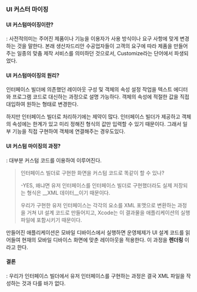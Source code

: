 ### UI 커스터 마이징

#### UI 커스텀마이징이란?

: 사전적의미는 주어진 제품이나 기능을 이용자가 사용 방식이나 요구 사항에 맞게 변경하는 것을 말한다. 본래 생산자드리안 수공업자들이 고객의 요구에 따라 제품을 만들어주는 일종의 맞춤 제작 서비스를 의미하던 것으로서, Customize라는 단어에서 파생되었다.

#### UI 커스텀마이징의 원리?

 인터페이스 빌더에 의존했던 레이아웃 구성 및 객체의 속성 설정 작업을 텍스트 에디터와 프로그램 코드로 대신하는 과정으로 설명 가능하다. 객체의 속성에 적절한 값을 직접 대입하여 원하는 형태로 변경한다.

하지만 인터페이스 빌더로 처리하기에는 제약이 많다. 인터페이스 빌더가 제공하고 객체의 속성에는 한계가 있고 미리 정해진 형식의 값만 입력할 수 있기 때문이다. 그래서 일부 기능을 직접 구현하여 객체에 연결해주는 경우도있다.

#### UI 커스텀 마이징의 과정?

: 대부분 커스텀 코드를 이용하여 이루어진다.

> 인터페이스 빌더로 구현한 화면을 커스텀 코드로 똑같이 할 수 있나?
>
> -YES, 왜냐면 유저 인터페이스를 인터페이스 빌더로 구현했더라도 실제 저장되는 형식은 __XML 데이터__이기 때문이다.
>
> 우리가 구현한 유저 인터페이스는 각각의 요소를 XML 포맷으로 변환하는 과정을 거쳐 UI 설계 코드로 만들어지고, Xcode는 이 결과물을 애플리케이션의 실행 파일에 포함시키기 때문이다.

만들어진 애플리케이션은 모바일 디바이스에서 실행하면 운영체제가 UI 설계 코드를 읽어들여 현재의 모바일 디바이스 화면에 맞춘 레이아웃을 적용한다. 이 과정을 __렌더링__ 이라고 한다.

#### 결론

: 우리가 인터페이스 빌더에서 유저 인터페이스를 구현하는 과정은 결국 XML 파일을 작성하는 것과 다를 바가 없다.